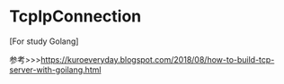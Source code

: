 # TcpIpConnection
[For study Golang]

参考>>>https://kuroeveryday.blogspot.com/2018/08/how-to-build-tcp-server-with-goilang.html
